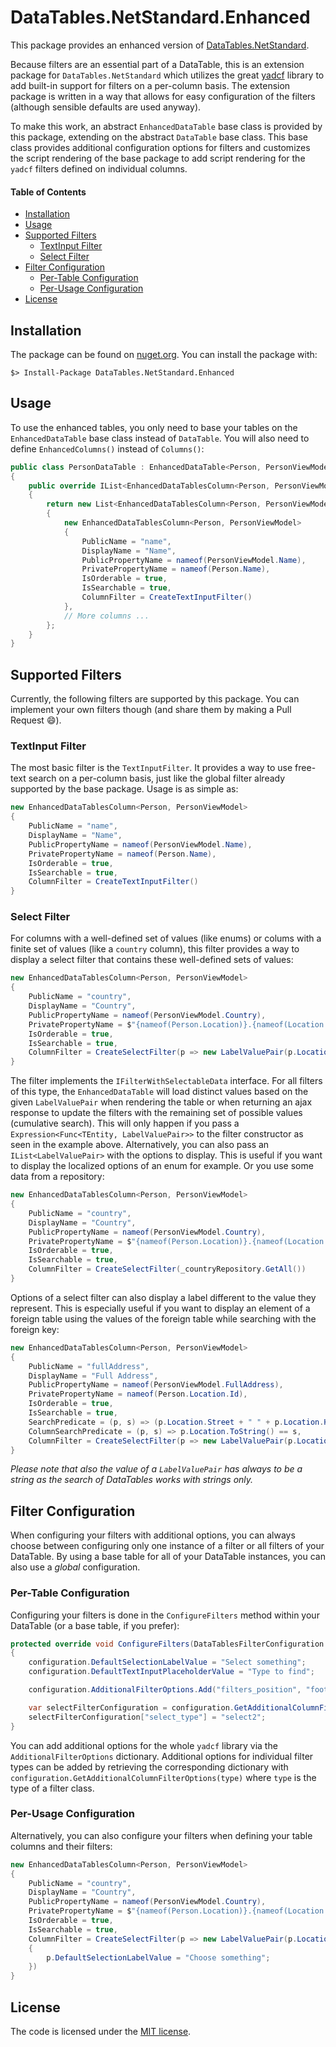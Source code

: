 # DataTables.NetStandard.Enhanced

This package provides an enhanced version of [DataTables.NetStandard](https://github.com/Namoshek/DataTables.NetStandard).

Because filters are an essential part of a DataTable, this is an extension package for `DataTables.NetStandard` which utilizes
the great [yadcf](https://github.com/vedmack/yadcf) library to add built-in support for filters on a per-column basis.
The extension package is written in a way that allows for easy configuration of the filters (although sensible defaults are used anyway).

To make this work, an abstract `EnhancedDataTable` base class is provided by this package, extending on the abstract `DataTable` base class.
This base class provides additional configuration options for filters and customizes the script rendering of the base package to add
script rendering for the `yadcf` filters defined on individual columns.

#### Table of Contents

- [Installation](#installation)
- [Usage](#usage)
- [Supported Filters](#supported-filters)
  - [TextInput Filter](#textinput-filter)
  - [Select Filter](#select-filter)
- [Filter Configuration](#filter-configuration)
  - [Per-Table Configuration](#per-table-configuration)
  - [Per-Usage Configuration](#per-usage-configuration)
- [License](#license)

## Installation

The package can be found on [nuget.org](https://www.nuget.org/packages/DataTables.NetStandard.Enhanced/).
You can install the package with:

```pwsh
$> Install-Package DataTables.NetStandard.Enhanced
```

## Usage

To use the enhanced tables, you only need to base your tables on the `EnhancedDataTable` base class instead of `DataTable`.
You will also need to define `EnhancedColumns()` instead of `Columns()`:

```csharp
public class PersonDataTable : EnhancedDataTable<Person, PersonViewModel>
{
    public override IList<EnhancedDataTablesColumn<Person, PersonViewModel>> EnhancedColumns()
    {
        return new List<EnhancedDataTablesColumn<Person, PersonViewModel>>
        {
            new EnhancedDataTablesColumn<Person, PersonViewModel>
            {
                PublicName = "name",
                DisplayName = "Name",
                PublicPropertyName = nameof(PersonViewModel.Name),
                PrivatePropertyName = nameof(Person.Name),
                IsOrderable = true,
                IsSearchable = true,
                ColumnFilter = CreateTextInputFilter()
            },
            // More columns ...
        };
    }
}
```

## Supported Filters

Currently, the following filters are supported by this package. You can implement your own filters though (and share them
by making a Pull Request :smile:).

### TextInput Filter

The most basic filter is the `TextInputFilter`. It provides a way to use free-text search on a per-column basis, just like the
global filter already supported by the base package. Usage is as simple as:

```csharp
new EnhancedDataTablesColumn<Person, PersonViewModel>
{
    PublicName = "name",
    DisplayName = "Name",
    PublicPropertyName = nameof(PersonViewModel.Name),
    PrivatePropertyName = nameof(Person.Name),
    IsOrderable = true,
    IsSearchable = true,
    ColumnFilter = CreateTextInputFilter()
}
```

### Select Filter

For columns with a well-defined set of values (like enums) or colums with a finite set of values (like a `country` column),
this filter provides a way to display a select filter that contains these well-defined sets of values:

```csharp
new EnhancedDataTablesColumn<Person, PersonViewModel>
{
    PublicName = "country",
    DisplayName = "Country",
    PublicPropertyName = nameof(PersonViewModel.Country),
    PrivatePropertyName = $"{nameof(Person.Location)}.{nameof(Location.Country)}",
    IsOrderable = true,
    IsSearchable = true,
    ColumnFilter = CreateSelectFilter(p => new LabelValuePair(p.Location.Country))
}
```

The filter implements the `IFilterWithSelectableData` interface. For all filters of this type, the `EnhancedDataTable` will load
distinct values based on the given `LabelValuePair` when rendering the table or when returning an ajax response to update the filters
with the remaining set of possible values (cumulative search).
This will only happen if you pass a `Expression<Func<TEntity, LabelValuePair>>` to the filter constructor as seen in the example above.
Alternatively, you can also pass an `IList<LabelValuePair>` with the options to display. This is useful if you want to display
the localized options of an enum for example. Or you use some data from a repository:

```csharp
new EnhancedDataTablesColumn<Person, PersonViewModel>
{
    PublicName = "country",
    DisplayName = "Country",
    PublicPropertyName = nameof(PersonViewModel.Country),
    PrivatePropertyName = $"{nameof(Person.Location)}.{nameof(Location.Country)}",
    IsOrderable = true,
    IsSearchable = true,
    ColumnFilter = CreateSelectFilter(_countryRepository.GetAll())
}
```

Options of a select filter can also display a label different to the value they represent. This is especially useful if you want to
display an element of a foreign table using the values of the foreign table while searching with the foreign key:

```csharp
new EnhancedDataTablesColumn<Person, PersonViewModel>
{
    PublicName = "fullAddress",
    DisplayName = "Full Address",
    PublicPropertyName = nameof(PersonViewModel.FullAddress),
    PrivatePropertyName = nameof(Person.Location.Id),
    IsOrderable = true,
    IsSearchable = true,
    SearchPredicate = (p, s) => (p.Location.Street + " " + p.Location.HouseNumber).ToLower().Contains(s.ToLower()),
    ColumnSearchPredicate = (p, s) => p.Location.ToString() == s,
    ColumnFilter = CreateSelectFilter(p => new LabelValuePair(p.Location.FullAddress, p.Location.Id.ToString()))
}
```

_Please note that also the value of a `LabelValuePair` has always to be a string as the search of DataTables works with strings only._

## Filter Configuration

When configuring your filters with additional options, you can always choose between configuring only one instance of a filter
or all filters of your DataTable. By using a base table for all of your DataTable instances, you can also use a _global_ configuration.

### Per-Table Configuration

Configuring your filters is done in the `ConfigureFilters` method within your DataTable (or a base table, if you prefer):

```csharp
protected override void ConfigureFilters(DataTablesFilterConfiguration configuration)
{
    configuration.DefaultSelectionLabelValue = "Select something";
    configuration.DefaultTextInputPlaceholderValue = "Type to find";

    configuration.AdditionalFilterOptions.Add("filters_position", "footer");

    var selectFilterConfiguration = configuration.GetAdditionalColumnFilterOptions(typeof(SelectFilter<TEntity>));
    selectFilterConfiguration["select_type"] = "select2";
}
```

You can add additional options for the whole `yadcf` library via the `AdditionalFilterOptions` dictionary.
Additional options for individual filter types can be added by retrieving the corresponding dictionary with
`configuration.GetAdditionalColumnFilterOptions(type)` where `type` is the type of a filter class.

### Per-Usage Configuration

Alternatively, you can also configure your filters when defining your table columns and their filters:

```csharp
new EnhancedDataTablesColumn<Person, PersonViewModel>
{
    PublicName = "country",
    DisplayName = "Country",
    PublicPropertyName = nameof(PersonViewModel.Country),
    PrivatePropertyName = $"{nameof(Person.Location)}.{nameof(Location.Country)}",
    IsOrderable = true,
    IsSearchable = true,
    ColumnFilter = CreateSelectFilter(p => new LabelValuePair(p.Location.Country, p.Location.Country), p =>
    {
        p.DefaultSelectionLabelValue = "Choose something";
    })
}
```

## License

The code is licensed under the [MIT license](LICENSE.md).

